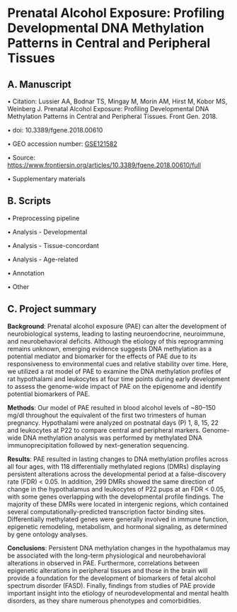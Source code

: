 # Prenatal Alcohol Exposure: Profiling Developmental DNA Methylation Patterns in Central and Peripheral Tissues

## A. Manuscript
  • Citation: Lussier AA, Bodnar TS, Mingay M, Morin AM, Hirst M, Kobor MS, Weinberg J. Prenatal Alcohol Exposure: Profiling Developmental DNA Methylation Patterns in Central and Peripheral Tissues. Front Gen. 2018.
  
  • doi: 10.3389/fgene.2018.00610
  
  • GEO accession number: [GSE121582](https://www.ncbi.nlm.nih.gov/geo/query/acc.cgi?acc=GSE121582)
  
  • Source: https://www.frontiersin.org/articles/10.3389/fgene.2018.00610/full

  • Supplementary materials

## B. Scripts
  • Preprocessing pipeline
    
  • Analysis - Developmental
    
  • Analysis - Tissue-concordant
    
  • Analysis - Age-related
    
  • Annotation 
    
  • Other

## C. Project summary
**Background**: Prenatal alcohol exposure (PAE) can alter the development of neurobiological systems, leading to lasting neuroendocrine, neuroimmune, and neurobehavioral deficits. Although the etiology of this reprogramming remains unknown, emerging evidence suggests DNA methylation as a potential mediator and biomarker for the effects of PAE due to its responsiveness to environmental cues and relative stability over time. Here, we utilized a rat model of PAE to examine the DNA methylation profiles of rat hypothalami and leukocytes at four time points during early development to assess the genome-wide impact of PAE on the epigenome and identify potential biomarkers of PAE. 

**Methods**: Our model of PAE resulted in blood alcohol levels of ~80–150 mg/dl throughout the equivalent of the first two trimesters of human pregnancy. Hypothalami were analyzed on postnatal days (P) 1, 8, 15, 22 and leukocytes at P22 to compare central and peripheral markers. Genome-wide DNA methylation analysis was performed by methylated DNA immunoprecipitation followed by next-generation sequencing.

**Results**: PAE resulted in lasting changes to DNA methylation profiles across all four ages, with 118 differentially methylated regions (DMRs) displaying persistent alterations across the developmental period at a false-discovery rate (FDR) < 0.05. In addition, 299 DMRs showed the same direction of change in the hypothalamus and leukocytes of P22 pups at an FDR < 0.05, with some genes overlapping with the developmental profile findings. The majority of these DMRs were located in intergenic regions, which contained several computationally-predicted transcription factor binding sites. Differentially methylated genes were generally involved in immune function, epigenetic remodeling, metabolism, and hormonal signaling, as determined by gene ontology analyses.

**Conclusions**: Persistent DNA methylation changes in the hypothalamus may be associated with the long-term physiological and neurobehavioral alterations in observed in PAE. Furthermore, correlations between epigenetic alterations in peripheral tissues and those in the brain will provide a foundation for the development of biomarkers of fetal alcohol spectrum disorder (FASD). Finally, findings from studies of PAE provide important insight into the etiology of neurodevelopmental and mental health disorders, as they share numerous phenotypes and comorbidities.

